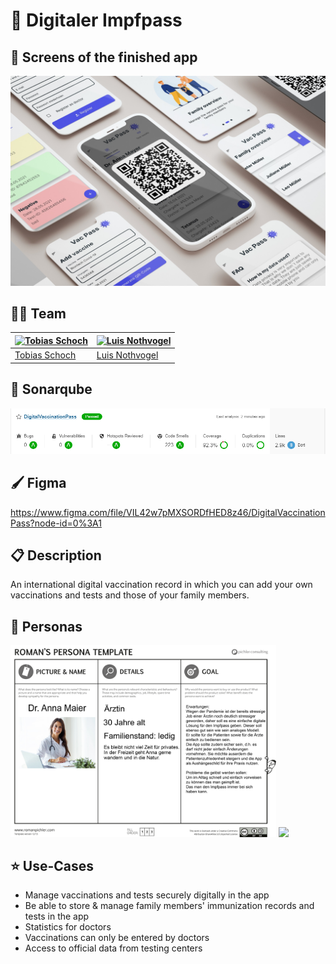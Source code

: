 # 💉 Digitaler Impfpass

## 📱 Screens of the finished app

![Screens](/documentation/WP5.jpg)

## 👨‍💻 Team
[![Tobias Schoch](https://avatars3.githubusercontent.com/u/43953160?s=400&u=4d66d900dec2004d7213dce3bc1aa54ceafc0f80&v=4)](https://github.com/Tobias-Schoch) | [![Luis Nothvogel](https://avatars1.githubusercontent.com/u/48949590?s=400&v=4)](https://github.com/Involute1)
---|---
[Tobias Schoch](https://github.com/Tobias-Schoch) | [Luis Nothvogel](https://github.com/Involute1)

## 🔭 Sonarqube

![Screens](/documentation/sonarqube.png)

## 🖌 Figma

https://www.figma.com/file/VIL42w7pMXSORDfHED8z46/DigitalVaccinationPass?node-id=0%3A1


## 📋 Description

An international digital vaccination record in which you can add your own vaccinations and tests and those of your family members.

## 👨 Personas

<img src="/documentation/grp4_persona_arzt.png" width="425"/> <img src="/documentation/grp4_persona_vater.png" width="425"/>

## ⭐ Use-Cases

- Manage vaccinations and tests securely digitally in the app 
- Be able to store & manage family members' immunization records and tests in the app
- Statistics for doctors
- Vaccinations can only be entered by doctors
- Access to official data from testing centers 

